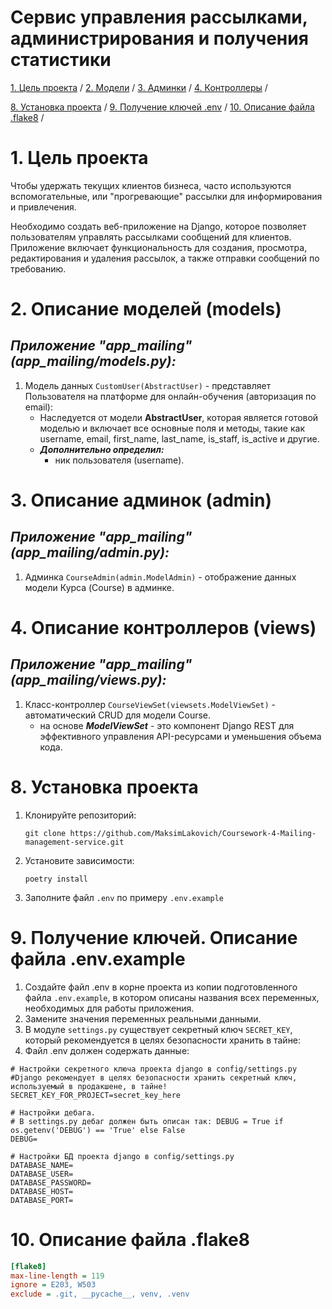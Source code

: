 # Сервис управления рассылками, администрирования и получения статистики


[1. Цель проекта](#title1) / 
[2. Модели](#title2) / 
[3. Админки](#title3) /
[4. Контроллеры](#title4) / 

[8. Установка проекта](#title8) / 
[9. Получение ключей .env](#title9) / 
[10. Описание файла .flake8](#title10) / 




# <a id="title1">1. Цель проекта</a>
Чтобы удержать текущих клиентов бизнеса, часто используются вспомогательные, или "прогревающие" рассылки для информирования и привлечения.

Необходимо создать веб-приложение на Django, которое позволяет пользователям управлять рассылками сообщений для клиентов. Приложение включает функциональность для создания, просмотра, редактирования и удаления рассылок, а также отправки сообщений по требованию.




# <a id="title2">2. Описание моделей (models)</a>

## _Приложение "app_mailing" (app_mailing/models.py):_

1) Модель данных `CustomUser(AbstractUser)` - представляет Пользователя на платформе для онлайн-обучения (авторизация по email):
   - Наследуется от модели **AbstractUser**, которая является готовой моделью и включает все основные поля и методы, такие как username, email, first_name, last_name, is_staff, is_active и другие.
   - ***Дополнительно определил:***
     - ник пользователя (username).




# <a id="title3">3. Описание админок (admin)</a>

## _Приложение "app_mailing" (app_mailing/admin.py):_

1) Админка `CourseAdmin(admin.ModelAdmin)` - отображение данных модели Курса (Course) в админке.




# <a id="title4">4. Описание контроллеров (views)</a>

## _Приложение "app_mailing" (app_mailing/views.py):_

1) Класс-контроллер `CourseViewSet(viewsets.ModelViewSet)` - автоматический CRUD для модели Course.
   - на основе ***ModelViewSet*** - это компонент Django REST для эффективного управления API-ресурсами и уменьшения объема кода.

    


# <a id="title8">8. Установка проекта</a>
1. Клонируйте репозиторий:
   ```
   git clone https://github.com/MaksimLakovich/Coursework-4-Mailing-management-service.git
   ```
2. Установите зависимости:
   ```
   poetry install
   ```
3. Заполните файл `.env` по примеру `.env.example`




# <a id="title9">9. Получение ключей. Описание файла .env.example</a> 
1. Создайте файл .env в корне проекта из копии подготовленного файла `.env.example`, в котором описаны названия всех переменных, необходимых для работы приложения.
2. Замените значения переменных реальными данными.
3. В модуле `settings.py` существует секретный ключ `SECRET_KEY`, который рекомендуется в целях безопасности хранить в тайне:
4. Файл .env должен содержать данные:
```dotenv
# Настройки секретного ключа проекта django в config/settings.py
#Django рекомендует в целях безопасности хранить секретный ключ, используемый в продакшене, в тайне!
SECRET_KEY_FOR_PROJECT=secret_key_here

# Настройки дебага.
# В settings.py дебаг должен быть описан так: DEBUG = True if os.getenv('DEBUG') == 'True' else False
DEBUG=

# Настройки БД проекта django в config/settings.py
DATABASE_NAME=
DATABASE_USER=
DATABASE_PASSWORD=
DATABASE_HOST=
DATABASE_PORT=
```




# <a id="title10">10. Описание файла .flake8</a> 
```ini
[flake8]
max-line-length = 119
ignore = E203, W503
exclude = .git, __pycache__, venv, .venv
```
